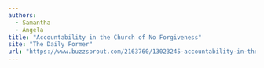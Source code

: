 ```yaml
---
authors:
  - Samantha
  - Angela
title: "Accountability in the Church of No Forgiveness"
site: "The Daily Former"
url: "https://www.buzzsprout.com/2163760/13023245-accountability-in-the-church-of-no-forgiveness"
---
```

